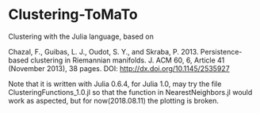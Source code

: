 # Clustering-ToMaTo
Clustering with the Julia language, based on 

Chazal, F., Guibas, L. J., Oudot, S. Y., and Skraba, P. 2013. Persistence-based clustering in Riemannian
manifolds.
J. ACM
60, 6, Article 41 (November 2013), 38 pages.
DOI:
http://dx.doi.org/10.1145/2535927



Note that it is written with Julia 0.6.4, for Julia 1.0, may try the file ClusteringFunctions_1.0.jl so that the function in NearestNeighbors.jl would work as aspected, but for now(2018.08.11) the plotting is broken.

